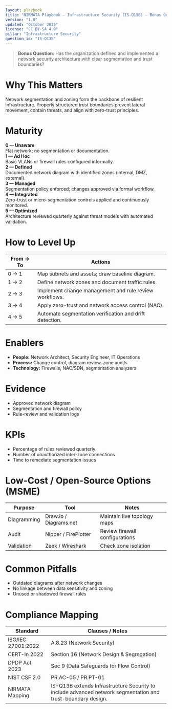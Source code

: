 ```yaml
---
layout: playbook
title: "NIRMATA Playbook — Infrastructure Security (IS-Q13B) — Bonus Question"
version: "1.0"
updated: "October 2025"
license: "CC BY-SA 4.0"
pillar: "Infrastructure Security"
question_id: "IS-Q13B"
---
```


> **Bonus Question:** Has the organization defined and implemented a network security architecture with clear segmentation and trust boundaries?

# Why This Matters
Network segmentation and zoning form the backbone of resilient infrastructure. Properly structured trust boundaries prevent lateral movement, contain threats, and align with zero-trust principles.

# Maturity
<div class="levels-grid">
  <div class="level level-0"><strong>0 — Unaware</strong><br>Flat network; no segmentation or documentation.</div>
  <div class="level level-1"><strong>1 — Ad Hoc</strong><br>Basic VLANs or firewall rules configured informally.</div>
  <div class="level level-2"><strong>2 — Defined</strong><br>Documented network diagram with identified zones (internal, DMZ, external).</div>
  <div class="level level-3"><strong>3 — Managed</strong><br>Segmentation policy enforced; changes approved via formal workflow.</div>
  <div class="level level-4"><strong>4 — Integrated</strong><br>Zero-trust or micro-segmentation controls applied and continuously monitored.</div>
  <div class="level level-5"><strong>5 — Optimized</strong><br>Architecture reviewed quarterly against threat models with automated validation.</div>
</div>

# How to Level Up
| From → To | Actions |
|---|---|
| 0 → 1 |Map subnets and assets; draw baseline diagram.|
| 1 → 2 |Define network zones and document traffic rules.|
| 2 → 3 |Implement change management and rule review workflows.|
| 3 → 4 |Apply zero-trust and network access control (NAC).|
| 4 → 5 |Automate segmentation verification and drift detection.|

# Enablers
- **People:** Network Architect, Security Engineer, IT Operations  
- **Process:** Change control, diagram review, zone audits  
- **Technology:** Firewalls, NAC/SDN, segmentation analyzers  

# Evidence
- Approved network diagram  
- Segmentation and firewall policy  
- Rule-review and validation logs  

# KPIs
- Percentage of rules reviewed quarterly  
- Number of unauthorized inter-zone connections  
- Time to remediate segmentation issues  

# Low-Cost / Open-Source Options (MSME)
| Purpose | Tool | Notes |
|---|---|---|
| Diagramming | Draw.io / Diagrams.net | Maintain live topology maps |
| Audit | Nipper / FirePlotter | Review firewall configurations |
| Validation | Zeek / Wireshark | Check zone isolation |

# Common Pitfalls
- Outdated diagrams after network changes  
- No linkage between data sensitivity and zoning  
- Unused or shadowed firewall rules  

# Compliance Mapping
| Standard | Clauses / Notes |
|---|---|
| ISO/IEC 27001:2022 | A.8.23 (Network Security) |
| CERT-In 2022 | Section 16 (Network Design & Segregation) |
| DPDP Act 2023 | Sec 9 (Data Safeguards for Flow Control) |
| NIST CSF 2.0 | PR.AC-05 / PR.PT-01 |
| NIRMATA Mapping | IS-Q13B extends Infrastructure Security to include advanced network segmentation and trust-boundary design. |


